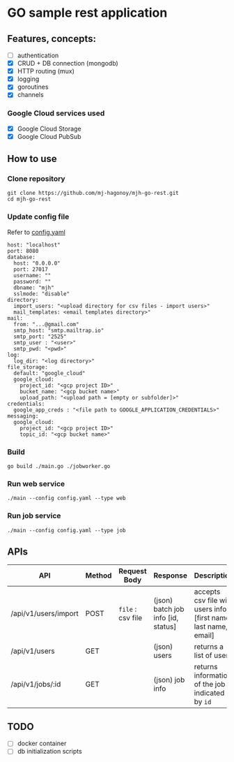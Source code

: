 # GO sample rest application

## Features, concepts: 
- [ ] authentication
- [x] CRUD + DB connection (mongodb)
- [x] HTTP routing (mux)
- [x] logging
- [x] goroutines 
- [x] channels

### Google Cloud services used
- [x] Google Cloud Storage
- [x] Google Cloud PubSub

## How to use
### Clone repository

```
git clone https://github.com/mj-hagonoy/mjh-go-rest.git
cd mjh-go-rest
```


### Update config file
Refer to [config.yaml](config.yaml)
```
host: "localhost"
port: 8080
database: 
  host: "0.0.0.0"
  port: 27017
  username: ""
  password: ""
  dbname: "mjh"
  sslmode: "disable"
directory:
  import_users: "<upload directory for csv files - import users>"
  mail_templates: <email templates directory>"
mail:
  from: "...@gmail.com"
  smtp_host: "smtp.mailtrap.io"
  smtp_port: "2525"
  smtp_user : "<user>"
  smtp_pwd: "<pwd>"
log:
  log_dir: "<log directory>"
file_storage:
  default: "google_cloud"
  google_cloud:
    project_id: "<gcp project ID>"
    bucket_name: "<gcp bucket name>"
    upload_path: "<upload path = [empty or subfolder]>"
credentials:
  google_app_creds : "<file path to GOOGLE_APPLICATION_CREDENTIALS>"
messaging:
  google_cloud: 
    project_id: "<gcp project ID>"
    topic_id: "<gcp bucket name>"
```

### Build
```
go build ./main.go ./jobworker.go
```

### Run web service
```
./main --config config.yaml --type web
```

### Run job service
```
./main --config config.yaml --type job
```

## APIs
| API | Method | Request Body | Response | Description |
| --- | ------ | ------------ | -------- | ----------- |
| /api/v1/users/import | POST | `file` : csv file | (json) batch job info [id, status] | accepts csv file with users info [first name, last name, email] |
| /api/v1/users | GET | | (json) users | returns a list of users |
| /api/v1/jobs/:id | GET | |(json) job info | returns information of the job indicated by `id` |

## TODO
- [ ] docker container
- [ ] db initialization scripts
